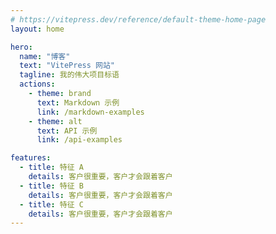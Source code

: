 ```yaml
---
# https://vitepress.dev/reference/default-theme-home-page
layout: home

hero:
  name: "博客"
  text: "VitePress 网站"
  tagline: 我的伟大项目标语
  actions:
    - theme: brand
      text: Markdown 示例
      link: /markdown-examples
    - theme: alt
      text: API 示例
      link: /api-examples

features:
  - title: 特征 A
    details: 客户很重要，客户才会跟着客户
  - title: 特征 B
    details: 客户很重要，客户才会跟着客户
  - title: 特征 C
    details: 客户很重要，客户才会跟着客户
---
```


